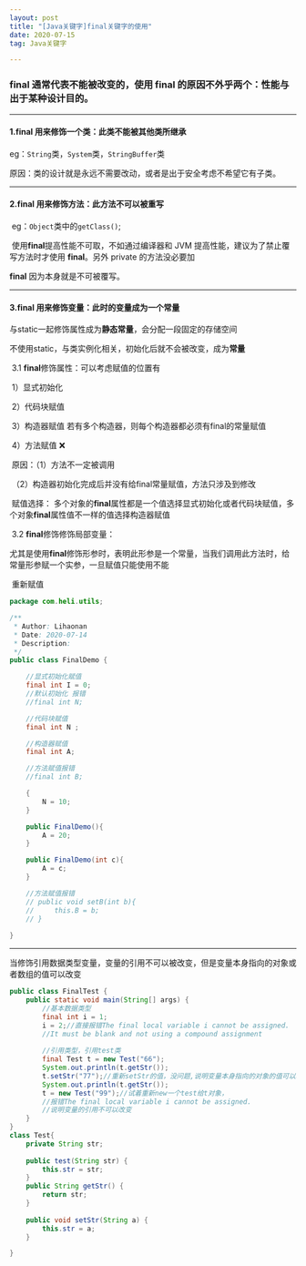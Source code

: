 ```yaml
---
layout: post
title: "[Java关键字]final关键字的使用"
date: 2020-07-15
tag: Java关键字

---
```


### **final** 通常代表不能被改变的，使用 fi­nal 的原因不外乎两个：性能与出于某种设计目的。

------

#### 1.final 用来修饰一个类：此类不能被其他类所继承

​		eg：`String`类，`System`类，`StringBuffer`类

​		原因：类的设计就是永远不需要改动，或者是出于安全考虑不希望它有子类。

------

#### 2.final 用来修饰方法：此方法不可以被重写

​		eg：`Object`类中的`getClass()`;

​		使用**final**提高性能不可取，不如通过编译器和 JVM 提高性能，建议为了禁止覆写方法时才使用 **final**。另外 pri­vate 的方法没必要加

**final** 因为本身就是不可被覆写。

------

#### 3.final 用来修饰变量：此时的变量成为一个常量

​	与static一起修饰属性成为**静态常量**，会分配一段固定的存储空间

​	不使用static，与类实例化相关，初始化后就不会被改变，成为**常量**

​	3.1 **final**修饰属性：可以考虑赋值的位置有

​			1）显式初始化

​			2）代码块赋值

​			3）构造器赋值 若有多个构造器，则每个构造器都必须有final的常量赋值

​			4）方法赋值 ❌

​				原因：（1）方法不一定被调用

​							（2）构造器初始化完成后并没有给final常量赋值，方法只涉及到修改

​			    赋值选择： 多个对象的**final**属性都是一个值选择显式初始化或者代码块赋值，多个对象**final**属性值不一样的值选择构造器赋值

​		3.2 **final**修饰修饰局部变量：

​				尤其是使用**final**修饰形参时，表明此形参是一个常量，当我们调用此方法时，给常量形参赋一个实参，一旦赋值只能使用不能

​		重新赋值

```java
package com.heli.utils;

/**
 * Author: Lihaonan
 * Date: 2020-07-14
 * Description:
 */
public class FinalDemo {

    //显式初始化赋值
    final int I = 0;
    //默认初始化 报错
    //final int N;

    //代码块赋值
    final int N ;

    //构造器赋值
    final int A;

    //方法赋值报错
    //final int B;

    {
        N = 10;
    }

    public FinalDemo(){
        A = 20;
    }

    public FinalDemo(int c){
        A = c;
    }

  	//方法赋值报错
    // public void setB(int b){
    //     this.B = b;
    // }
    
}
```

------

当修饰引用数据类型变量，变量的引用不可以被改变，但是变量本身指向的对象或者数组的值可以改变

```java
public class FinalTest {
    public static void main(String[] args) {
        //基本数据类型
        final int i = 1;
        i = 2;//直接报错The final local variable i cannot be assigned. 
        //It must be blank and not using a compound assignment
        
        //引用类型，引用test类
        final Test t = new Test("66");
        System.out.println(t.getStr());
        t.setStr("77");//重新setStr的值，没问题,说明变量本身指向的对象的值可以改变
        System.out.println(t.getStr());
        t = new Test("99");//试着重新new一个test给t对象，
        //报错The final local variable i cannot be assigned. 
        //说明变量的引用不可以改变
    }
}
class Test{
    private String str;
    
    public test(String str) {
        this.str = str;
    }
    public String getStr() {
        return str;
    }
    
    public void setStr(String a) {
        this.str = a;
    }

}
```